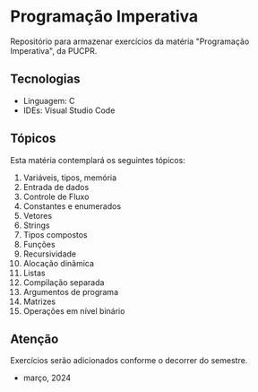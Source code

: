 # Programação Imperativa
Repositório para armazenar exercícios da matéria "Programação Imperativa", da PUCPR.

## Tecnologias

- Linguagem: C
- IDEs: Visual Studio Code

## Tópicos

Esta matéria contemplará os seguintes tópicos: 

1. Variáveis, tipos, memória
2. Entrada de dados
3. Controle de Fluxo
4. Constantes e enumerados
5. Vetores
6. Strings
7. Tipos compostos
8. Funções
9. Recursividade
10. Alocação dinâmica
11. Listas
12. Compilação separada
13. Argumentos de programa
14. Matrizes
15. Operações em nível binário

## Atenção

Exercícios serão adicionados conforme o decorrer do semestre.

- março, 2024
